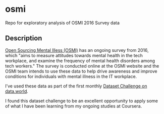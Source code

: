 # osmi
Repo for exploratory analysis of OSMI 2016 Survey data

## Description

[Open Sourcing Mental Illess (OSMI)](https://osmihelp.org) has an ongoing survey from 2016, which "aims to measure attitudes towards mental health in the tech workplace, and examine the frequency of mental health disorders among tech workers." The survey is conducted online at the OSMI website and the OSMI team intends to use these data to help drive awareness and improve conditions for individuals with mental illness in the IT workplace. 

I've used these data as part of the first monthly [Dataset Challenge on data.world](https://medium.com/the-data-science-download/partnering-to-help-students-build-their-data-science-credentials-8773fb35f49e#.o04qr7h6j). 

I found this dataset challenge to be an excellent opportunity to apply some of what I have been learning from my ongoing studies at Coursera. 

